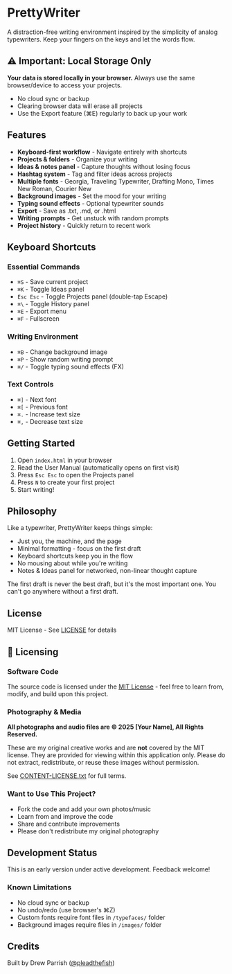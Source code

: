 # PrettyWriter

A distraction-free writing environment inspired by the simplicity of analog typewriters. Keep your fingers on the keys and let the words flow.

## ⚠️ Important: Local Storage Only

**Your data is stored locally in your browser.**
Always use the same browser/device to access your projects.

- No cloud sync or backup
- Clearing browser data will erase all projects
- Use the Export feature (⌘E) regularly to back up your work

## Features

- **Keyboard-first workflow** - Navigate entirely with shortcuts
- **Projects & folders** - Organize your writing
- **Ideas & notes panel** - Capture thoughts without losing focus
- **Hashtag system** - Tag and filter ideas across projects
- **Multiple fonts** - Georgia, Traveling Typewriter, Drafting Mono, Times New Roman, Courier New
- **Background images** - Set the mood for your writing
- **Typing sound effects** - Optional typewriter sounds
- **Export** - Save as .txt, .md, or .html
- **Writing prompts** - Get unstuck with random prompts
- **Project history** - Quickly return to recent work

## Keyboard Shortcuts

### Essential Commands
- `⌘S` - Save current project
- `⌘K` - Toggle Ideas panel
- `Esc Esc` - Toggle Projects panel (double-tap Escape)
- `⌘\` - Toggle History panel
- `⌘E` - Export menu
- `⌘F` - Fullscreen

### Writing Environment
- `⌘B` - Change background image
- `⌘P` - Show random writing prompt
- `⌘/` - Toggle typing sound effects (FX)

### Text Controls
- `⌘]` - Next font
- `⌘[` - Previous font
- `⌘.` - Increase text size
- `⌘,` - Decrease text size

## Getting Started

1. Open `index.html` in your browser
2. Read the User Manual (automatically opens on first visit)
3. Press `Esc Esc` to open the Projects panel
4. Press `N` to create your first project
5. Start writing!

## Philosophy

Like a typewriter, PrettyWriter keeps things simple:
- Just you, the machine, and the page
- Minimal formatting - focus on the first draft
- Keyboard shortcuts keep you in the flow
- No mousing about while you're writing
- Notes & Ideas panel for networked, non-linear thought capture

The first draft is never the best draft, but it's the most important one. You can't go anywhere without a first draft.

## License

MIT License - See [LICENSE](LICENSE) for details
## 📜 Licensing

### Software Code
The source code is licensed under the [MIT License](LICENSE) - feel free to 
learn from, modify, and build upon this project.

### Photography & Media
**All photographs and audio files are © 2025 [Your Name], All Rights Reserved.**

These are my original creative works and are **not** covered by the MIT license. 
They are provided for viewing within this application only. Please do not 
extract, redistribute, or reuse these images without permission.

See [CONTENT-LICENSE.txt](CONTENT-LICENSE.txt) for full terms.

### Want to Use This Project?
- Fork the code and add your own photos/music
- Learn from and improve the code
- Share and contribute improvements
- Please don't redistribute my original photography

## Development Status

This is an early version under active development. Feedback welcome!

### Known Limitations
- No cloud sync or backup
- No undo/redo (use browser's ⌘Z)
- Custom fonts require font files in `/typefaces/` folder
- Background images require files in `/images/` folder

## Credits

Built by Drew Parrish ([@pleadthefish](https://github.com/pleadthefish))

